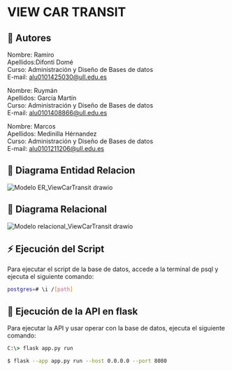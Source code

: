# VIEW CAR TRANSIT

## 📌 Autores

Nombre: Ramiro\
Apellidos:Difonti Domé\
Curso: Administración y Diseño de Bases de datos\
E-mail: alu0101425030@ull.edu.es

Nombre: Ruymán\
Apellidos: García Martín\
Curso: Administración y Diseño de Bases de datos\
E-mail: alu0101408866@ull.edu.es

Nombre: Marcos\
Apellidos: Medinilla Hérnandez\
Curso: Administración y Diseño de Bases de datos\
E-mail: alu0101211206@ull.edu.es

## 🔨 Diagrama Entidad Relacion

![Modelo ER_ViewCarTransit drawio](https://github.com/user-attachments/assets/483e8a93-5a9b-4eb7-b3fb-4f6405d00a6a)


## 🔧 Diagrama Relacional

![Modelo relacional_ViewCarTransit drawio](https://github.com/user-attachments/assets/5805ae1f-d4f9-48d2-8701-c7546002b846)


## ⚡️ Ejecución del Script

Para ejecutar el script de la base de datos, accede a la terminal de psql y ejecuta el siguiente comando:

```bash
postgres=# \i /[path]
```

##  🔨 Ejecución de la API en flask

Para ejecutar la API y usar operar con la base de datos, ejecuta el siguiente comando:

```cmd
C:\> flask app.py run
```

```bash
$ flask --app app.py run --host 0.0.0.0 --port 8080
```

